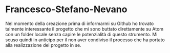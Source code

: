 # Francesco-Stefano-Nevano

Nel momento della creazione prima di informarmi su Github ho trovato talmente interessante il progetto che mi sono buttato direttamente su Atom con un folder locale senza capire le potenzialità di questo strumento.
Mi scuso quindi in anticipo per il non aver condiviso il processo che ha portato alla realizzazione del progetto in se.
